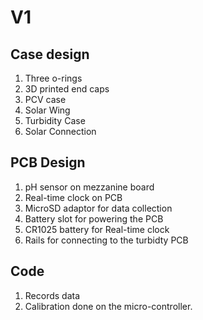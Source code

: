 # V1

## Case design
1. Three o-rings
1. 3D printed end caps
1. PCV case
1. Solar Wing
1. Turbidity Case
1. Solar Connection

## PCB Design
1. pH sensor on mezzanine board 
1. Real-time clock on PCB
1. MicroSD adaptor for data collection
1. Battery slot for powering the PCB
1. CR1025 battery for Real-time clock
1. Rails for connecting to the turbidty PCB

## Code
1. Records data
1. Calibration done on the micro-controller. 


















